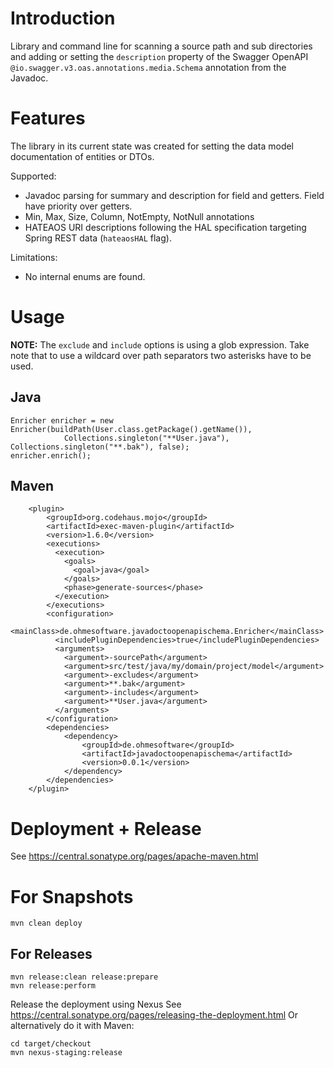 # Introduction

Library and command line for scanning a source path and sub directories and adding or 
setting the `description` property of the Swagger OpenAPI 
`@io.swagger.v3.oas.annotations.media.Schema` annotation from the Javadoc.

# Features

The library in its current state was created for setting the data model documentation of entities or DTOs.

Supported:

 * Javadoc parsing for summary and description for field and getters. Field have priority over getters.
 * Min, Max, Size, Column, NotEmpty, NotNull annotations
 * HATEAOS URI descriptions following the HAL specification targeting Spring REST data (`hateaosHAL` flag).
 

Limitations:

* No internal enums are found.

# Usage

__NOTE:__ The `exclude` and `include` options is using a glob expression. Take note that to use a wildcard over path 
separators two asterisks have to be used. 

## Java

```
Enricher enricher = new Enricher(buildPath(User.class.getPackage().getName()),
            Collections.singleton("**User.java"), Collections.singleton("**.bak"), false);
enricher.enrich();
```

## Maven

```
    <plugin>
        <groupId>org.codehaus.mojo</groupId>
        <artifactId>exec-maven-plugin</artifactId>
        <version>1.6.0</version>
        <executions>
          <execution>
            <goals>
              <goal>java</goal>
            </goals>
            <phase>generate-sources</phase>
          </execution>
        </executions>
        <configuration>
          <mainClass>de.ohmesoftware.javadoctoopenapischema.Enricher</mainClass>
          <includePluginDependencies>true</includePluginDependencies>
          <arguments>
            <argument>-sourcePath</argument>
            <argument>src/test/java/my/domain/project/model</argument>
            <argument>-excludes</argument>
            <argument>**.bak</argument>
            <argument>-includes</argument>
            <argument>**User.java</argument>
          </arguments>
        </configuration>
        <dependencies>
            <dependency>
                <groupId>de.ohmesoftware</groupId>
                <artifactId>javadoctoopenapischema</artifactId>
                <version>0.0.1</version>
            </dependency>
        </dependencies>
    </plugin>
```

# Deployment + Release

See https://central.sonatype.org/pages/apache-maven.html


# For Snapshots

    mvn clean deploy

## For Releases

```
mvn release:clean release:prepare
mvn release:perform
```

Release the deployment using Nexus See https://central.sonatype.org/pages/releasing-the-deployment.html
Or alternatively do it with Maven:

```
cd target/checkout
mvn nexus-staging:release
```
